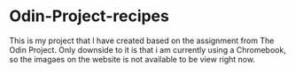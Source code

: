 # Odin-Project-recipes

This is my project that I have created based on the assignment from The Odin Project. Only downside to it is that i am currently using a Chromebook, so the imagaes on the website is not available to be view right now. 

